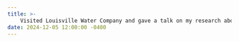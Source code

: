 ```yaml
---
title: >-
    Visited Louisville Water Company and gave a talk on my research about advancing water quality monitoring and control in water distribution networks. Many thanks to Dr. Eric Zhu and the amazing team for their invitation and warm welcome. Gained valuable insights from a practical perspective and can’t wait to share the experience and pictures!
date: 2024-12-05 12:00:00 -0400
---
```

